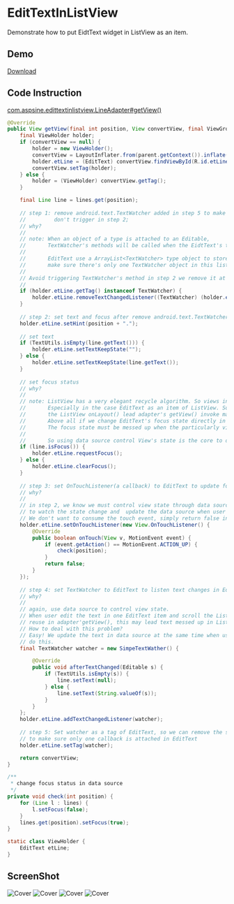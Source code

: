 # EditTextInListView
Demonstrate how to put EidtText widget in ListView as an item.

## Demo
[Download](https://raw.githubusercontent.com/Aspsine/EditTextInListView/master/art/notepad.apk)

## Code Instruction

[com.aspsine.edittextinlistview.LineAdapter#getView()](https://github.com/Aspsine/EditTextInListView/blob/master/app/src/main/java/com/aspsine/edittextinlistview/LineAdapter.java#L42)

```java
@Override
public View getView(final int position, View convertView, final ViewGroup parent) {
	final ViewHolder holder;
	if (convertView == null) {
		holder = new ViewHolder();
		convertView = LayoutInflater.from(parent.getContext()).inflate(R.layout.item_line, parent, false);
		holder.etLine = (EditText) convertView.findViewById(R.id.etLine);
		convertView.setTag(holder);
	} else {
		holder = (ViewHolder) convertView.getTag();
	}

	final Line line = lines.get(position);
	
	// step 1: remove android.text.TextWatcher added in step 5 to make sure android.text.TextWatcher 
	//         don't trigger in step 2;
	// why?
	// 
	// note: When an object of a type is attached to an Editable, 
	//       TextWatcher's methods will be called when the EidtText's text is changed.
	//       
	//       EditText use a ArrayList<TextWatcher> type object to store the listener, so we must
	//       make sure there's only one TextWatcher object in this list;
	// 
	// Avoid triggering TextWatcher's method in step 2 we remove it at first time.
	// 
	if (holder.etLine.getTag() instanceof TextWatcher) {
		holder.etLine.removeTextChangedListener((TextWatcher) (holder.etLine.getTag()));
	}
	
	// step 2: set text and focus after remove android.text.TextWatcher(step 1);
	holder.etLine.setHint(position + ".");
	
	// set text
	if (TextUtils.isEmpty(line.getText())) {
		holder.etLine.setTextKeepState("");
	} else {
		holder.etLine.setTextKeepState(line.getText());
	}
	
	// set focus status
	// why?
	//
	// note: ListView has a very elegant recycle algorithm. So views in ListView is not reliable.
	//       Especially in the case EditText as an item of ListView. Software input window may cause
	//       the ListView onLayout() lead adapter's getView() invoke many times.
	//       Above all if we change EditText's focus state directly in EditText level(not in Adapter). 
	//       The focus state must be messed up when the particularly view reused in other position. 
	//       
	//       So using data source control View's state is the core to deal with this problem.	
	if (line.isFocus()) {
		holder.etLine.requestFocus();
	} else {
		holder.etLine.clearFocus();
	}
	
	// step 3: set OnTouchListener(a callback) to EditText to update focus status indicator in data source
	// why?
	// 
	// in step 2, we know we must control view state through data source. We use OnTouchListener
	// to watch the state change and  update the data source when user move up fingers(ACTION_UP).
	// We don't want to consume the touch event, simply return false in method onTouch().
	holder.etLine.setOnTouchListener(new View.OnTouchListener() {
		@Override
		public boolean onTouch(View v, MotionEvent event) {
			if (event.getAction() == MotionEvent.ACTION_UP) {
				check(position);
			}
			return false;
		}
	});
	
	// step 4: set TextWatcher to EditText to listen text changes in EditText to updating the text in data source
	// why?
	// 
	// again, use data source to control view state.
	// When user edit the text in one EditText item and scroll the ListView. The particularly EditText item will be
	// reuse in adapter'getView(), this may lead text messed up in ListView.
	// How to deal with this problem?
	// Easy! We update the text in data source at the same time when user is editing. TextWatcher is the best way to
	// do this.
	final TextWatcher watcher = new SimpeTextWather() {

		@Override
		public void afterTextChanged(Editable s) {
			if (TextUtils.isEmpty(s)) {
				line.setText(null);
			} else {
				line.setText(String.valueOf(s));
			}
		}
	};
	holder.etLine.addTextChangedListener(watcher);
	
	// step 5: Set watcher as a tag of EditText, so we can remove the same object setted to EditText 
	// to make sure only one callback is attached in EditText
	holder.etLine.setTag(watcher);

	return convertView;
}

/**
 * change focus status in data source
 */
private void check(int position) {
	for (Line l : lines) {
		l.setFocus(false);
	}
	lines.get(position).setFocus(true);
}

static class ViewHolder {
	EditText etLine;
}
```

## ScreenShot

![Cover](https://raw.githubusercontent.com/Aspsine/EditTextInListView/master/art/1.jpg)
![Cover](https://raw.githubusercontent.com/Aspsine/EditTextInListView/master/art/2.jpg)
![Cover](https://raw.githubusercontent.com/Aspsine/EditTextInListView/master/art/4.jpg)
![Cover](https://raw.githubusercontent.com/Aspsine/EditTextInListView/master/art/3.jpg)

